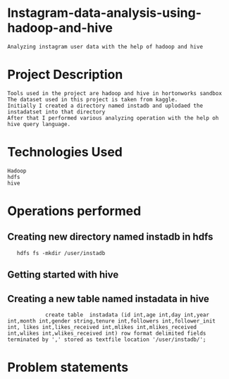 # Instagram-data-analysis-using-hadoop-and-hive
    Analyzing instagram user data with the help of hadoop and hive

#   Project Description
    Tools used in the project are hadoop and hive in hortonworks sandbox
    The dataset used in this project is taken from kaggle.
    Initially I created a directory named instadb and uplodaed the instadatset into that directory
    After that I performed various analyzing operation with the help oh hive query language.
    
#   Technologies Used
    Hadoop
    hdfs
    hive
#   Operations performed
 ##   Creating new directory named instadb in hdfs
       hdfs fs -mkdir /user/instadb
  ##  Getting started with hive
  ##  Creating a new table  named instadata in hive
                create table  instadata (id int,age int,day int,year int,month int,gender string,tenure int,followers int,follower_init int, likes int,likes_received int,mlikes int,mlikes_received int,wlikes int,wlikes_received int) row format delimited fields terminated by ',' stored as textfile location '/user/instadb/';
#   Problem statements
 


  
    

    
    

